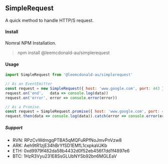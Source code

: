 ## SimpleRequest
A quick method to handle HTTP/S request.

#### Install
Nomral NPM Installation.
> npm install @leemcdonald-au/simplerequest

#### Usage
```javascript
import SimpleRequest from '@leemcdonald-au/simplerequest'

// As an EventEmitter
const request = new SimpleRequest({ host: 'www.google.com', port: 443 })
request.on('end',   data => console.log(data))
request.on('error', error => console.error(error))

// As a Promise.
const request = SimpleRequest.promise({ host: 'www.google.com', port: 443 })
request.then(data => console.log(data)).catch(error => console.error(error))
```

##### Support
- RVN: RPzCvWdmgqPTBA5qMQFuRPfNoJmvPnVzw8
- ARK: Aeh9tR1zjE34hBrYfSD1EMfL1cxpkaVJKb
- ETH: 0xd9979f482da58b4432d0f52eb456f7dd1f4897e6
- BTC: 1HzR3Vyu231E8SsGLUbNYSb92bn6MGLEaV